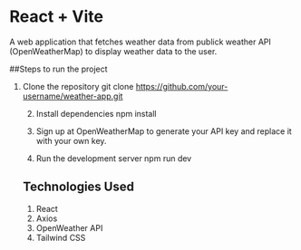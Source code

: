 # React + Vite

A web application that fetches weather data from publick weather API (OpenWeatherMap) to display weather data to the user.

##Steps to run the project
1. Clone the repository
   git clone https://github.com/your-username/weather-app.git

   2. Install dependencies
   npm install

   3. Sign up at OpenWeatherMap to generate your API key and replace it with your own key.

   4. Run the development server
   npm run dev

   ## Technologies Used
   1. React
   2. Axios
   3. OpenWeather API
   4. Tailwind CSS